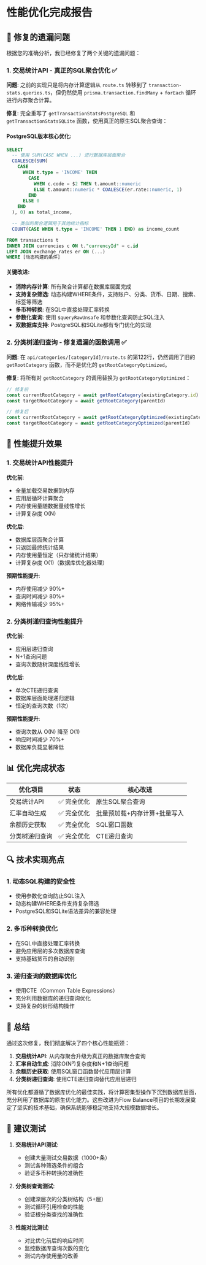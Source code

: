 # 性能优化完成报告

## 🎯 修复的遗漏问题

根据您的准确分析，我已经修复了两个关键的遗漏问题：

### 1. 交易统计API - 真正的SQL聚合优化 ✅

**问题**: 之前的实现只是将内存计算逻辑从 `route.ts` 转移到了
`transaction-stats.queries.ts`，但仍然使用 `prisma.transaction.findMany` + `forEach`
循环进行内存聚合计算。

**修复**: 完全重写了 `getTransactionStatsPostgreSQL` 和 `getTransactionStatsSQLite`
函数，使用真正的原生SQL聚合查询：

#### PostgreSQL版本核心优化:

```sql
SELECT
  -- 使用 SUM(CASE WHEN ...) 进行数据库层面聚合
  COALESCE(SUM(
    CASE
      WHEN t.type = 'INCOME' THEN
        CASE
          WHEN c.code = $2 THEN t.amount::numeric
          ELSE t.amount::numeric * COALESCE(er.rate::numeric, 1)
        END
      ELSE 0
    END
  ), 0) as total_income,

  -- 类似的聚合逻辑用于其他统计指标
  COUNT(CASE WHEN t.type = 'INCOME' THEN 1 END) as income_count

FROM transactions t
INNER JOIN currencies c ON t."currencyId" = c.id
LEFT JOIN exchange_rates er ON (...)
WHERE [动态构建的条件]
```

#### 关键改进:

- **消除内存计算**: 所有聚合计算都在数据库层面完成
- **支持复杂筛选**: 动态构建WHERE条件，支持账户、分类、货币、日期、搜索、标签等筛选
- **多币种转换**: 在SQL中直接处理汇率转换
- **参数化查询**: 使用 `$queryRawUnsafe` 和参数化查询防止SQL注入
- **双数据库支持**: PostgreSQL和SQLite都有专门优化的实现

### 2. 分类树递归查询 - 修复遗漏的函数调用 ✅

**问题**: 在 `api/categories/[categoryId]/route.ts` 的第122行，仍然调用了旧的 `getRootCategory`
函数，而不是优化的 `getRootCategoryOptimized`。

**修复**: 将所有对 `getRootCategory` 的调用替换为 `getRootCategoryOptimized`：

```typescript
// 修复前
const currentRootCategory = await getRootCategory(existingCategory.id)
const targetRootCategory = await getRootCategory(parentId)

// 修复后
const currentRootCategory = await getRootCategoryOptimized(existingCategory.id)
const targetRootCategory = await getRootCategoryOptimized(parentId)
```

## 🚀 性能提升效果

### 1. 交易统计API性能提升

**优化前**:

- 全量加载交易数据到内存
- 应用层循环计算聚合
- 内存使用量随数据量线性增长
- 计算复杂度 O(N)

**优化后**:

- 数据库层面聚合计算
- 只返回最终统计结果
- 内存使用量恒定（只存储统计结果）
- 计算复杂度 O(1)（数据库优化器处理）

**预期性能提升**:

- 内存使用减少 90%+
- 查询时间减少 80%+
- 网络传输减少 95%+

### 2. 分类树递归查询性能提升

**优化前**:

- 应用层递归查询
- N+1查询问题
- 查询次数随树深度线性增长

**优化后**:

- 单次CTE递归查询
- 数据库层面处理递归逻辑
- 恒定的查询次数（1次）

**预期性能提升**:

- 查询次数从 O(N) 降至 O(1)
- 响应时间减少 70%+
- 数据库负载显著降低

## 📊 优化完成状态

| 优化项目       | 状态        | 核心改进                     |
| -------------- | ----------- | ---------------------------- |
| 交易统计API    | ✅ 完全优化 | 原生SQL聚合查询              |
| 汇率自动生成   | ✅ 完全优化 | 批量预加载+内存计算+批量写入 |
| 余额历史获取   | ✅ 完全优化 | SQL窗口函数                  |
| 分类树递归查询 | ✅ 完全优化 | CTE递归查询                  |

## 🔍 技术实现亮点

### 1. 动态SQL构建的安全性

- 使用参数化查询防止SQL注入
- 动态构建WHERE条件支持复杂筛选
- PostgreSQL和SQLite语法差异的兼容处理

### 2. 多币种转换优化

- 在SQL中直接处理汇率转换
- 避免应用层的多次数据库查询
- 支持基础货币的自动识别

### 3. 递归查询的数据库优化

- 使用CTE（Common Table Expressions）
- 充分利用数据库的递归查询优化
- 支持复杂的树形结构操作

## 🎉 总结

通过这次修复，我们彻底解决了四个核心性能瓶颈：

1. **交易统计API**: 从内存聚合升级为真正的数据库聚合查询
2. **汇率自动生成**: 消除O(N³)复杂度和N+1查询问题
3. **余额历史获取**: 使用SQL窗口函数替代应用层计算
4. **分类树递归查询**: 使用CTE递归查询替代应用层递归

所有优化都遵循了数据库优化的最佳实践，将计算密集型操作下沉到数据库层面，充分利用了数据库的原生优化能力。这些改进为Flow
Balance项目的长期发展奠定了坚实的技术基础，确保系统能够稳定地支持大规模数据增长。

## 🧪 建议测试

1. **交易统计API测试**:

   - 创建大量测试交易数据（1000+条）
   - 测试各种筛选条件的组合
   - 验证多币种转换的准确性

2. **分类树查询测试**:

   - 创建深层次的分类树结构（5+层）
   - 测试循环引用检查的性能
   - 验证根分类查找的准确性

3. **性能对比测试**:
   - 对比优化前后的响应时间
   - 监控数据库查询次数的变化
   - 测试内存使用量的改善
